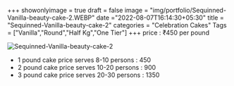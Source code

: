+++
showonlyimage = true
draft = false
image = "img/portfolio/Sequinned-Vanilla-beauty-cake-2.WEBP"
date ="2022-08-07T16:14:30+05:30"
title = "Sequinned-Vanilla-beauty-cake-2"
categories = "Celebration Cakes"
Tags = ["Vanilla","Round","Half Kg","One Tier"]
+++
price : ₹450 per pound
<!--more-->
![Sequinned-Vanilla-beauty-cake-2](/img/portfolio/Sequinned-Vanilla-beauty-cake-2.WEBP)
* 1 pound cake price serves 8-10 persons : 450
* 2 pound cake price serves 10-20 persons : 900
* 3 pound cake price serves 20-30 persons : 1350
